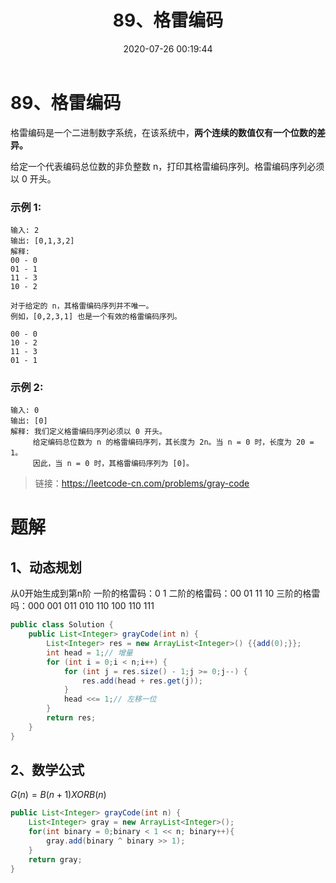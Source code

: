 ﻿---
title: 89、格雷编码
categories:
- leetcode
tags:
  - null
date: 2020-07-26 00:19:44
---

# 89、格雷编码

格雷编码是一个二进制数字系统，在该系统中，**两个连续的数值仅有一个位数的差异。**

给定一个代表编码总位数的非负整数 n，打印其格雷编码序列。格雷编码序列必须以 0 开头。

### 示例 1:
```
输入: 2
输出: [0,1,3,2]
解释:
00 - 0
01 - 1
11 - 3
10 - 2

对于给定的 n，其格雷编码序列并不唯一。
例如，[0,2,3,1] 也是一个有效的格雷编码序列。

00 - 0
10 - 2
11 - 3
01 - 1
```
### 示例 2:
```
输入: 0
输出: [0]
解释: 我们定义格雷编码序列必须以 0 开头。
     给定编码总位数为 n 的格雷编码序列，其长度为 2n。当 n = 0 时，长度为 20 = 1。
     因此，当 n = 0 时，其格雷编码序列为 [0]。
```
> 链接：https://leetcode-cn.com/problems/gray-code

# 题解
## 1、动态规划
从0开始生成到第n阶
一阶的格雷码：0 1
二阶的格雷码：00 01 11 10
三阶的格雷吗：000 001 011 010 110 100 110 111
```java
public class Solution {
    public List<Integer> grayCode(int n) {
        List<Integer> res = new ArrayList<Integer>() {{add(0);}};
        int head = 1;// 增量
        for (int i = 0;i < n;i++) {
            for (int j = res.size() - 1;j >= 0;j--) {
                res.add(head + res.get(j));
            }
            head <<= 1;// 左移一位
        }
        return res;
    }
}
```

## 2、数学公式
$G(n) = B(n+1) XOR B(n)$
```java
public List<Integer> grayCode(int n) {
    List<Integer> gray = new ArrayList<Integer>();
    for(int binary = 0;binary < 1 << n; binary++){
        gray.add(binary ^ binary >> 1);
    }
    return gray;
}

```